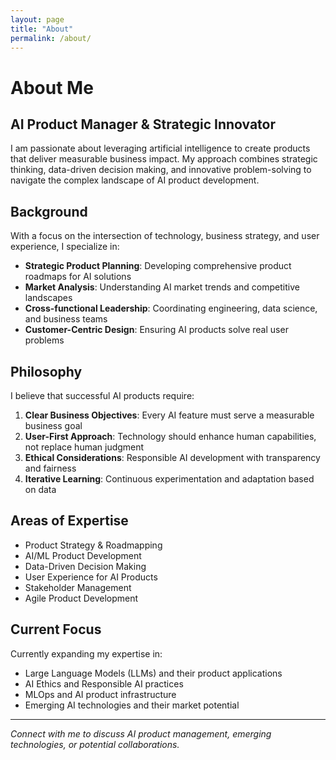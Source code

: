 ```yaml
---
layout: page
title: "About"
permalink: /about/
---
```


# About Me

## AI Product Manager & Strategic Innovator

I am passionate about leveraging artificial intelligence to create products that deliver measurable business impact. My approach combines strategic thinking, data-driven decision making, and innovative problem-solving to navigate the complex landscape of AI product development.

## Background

With a focus on the intersection of technology, business strategy, and user experience, I specialize in:

- **Strategic Product Planning**: Developing comprehensive product roadmaps for AI solutions
- **Market Analysis**: Understanding AI market trends and competitive landscapes
- **Cross-functional Leadership**: Coordinating engineering, data science, and business teams
- **Customer-Centric Design**: Ensuring AI products solve real user problems

## Philosophy

I believe that successful AI products require:

1. **Clear Business Objectives**: Every AI feature must serve a measurable business goal
2. **User-First Approach**: Technology should enhance human capabilities, not replace human judgment
3. **Ethical Considerations**: Responsible AI development with transparency and fairness
4. **Iterative Learning**: Continuous experimentation and adaptation based on data

## Areas of Expertise

- Product Strategy & Roadmapping
- AI/ML Product Development
- Data-Driven Decision Making
- User Experience for AI Products
- Stakeholder Management
- Agile Product Development

## Current Focus

Currently expanding my expertise in:
- Large Language Models (LLMs) and their product applications
- AI Ethics and Responsible AI practices
- MLOps and AI product infrastructure
- Emerging AI technologies and their market potential

---

*Connect with me to discuss AI product management, emerging technologies, or potential collaborations.*